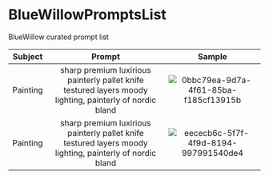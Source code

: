 # BlueWillowPromptsList
BlueWillow curated prompt list


| Subject | Prompt    | Sample
| :---: | :---: | :---: |
| Painting   | sharp premium luxirious painterly pallet knife testured layers moody lighting, painterly of nordic bland   | ![0bbc79ea-9d7a-4f61-85ba-f185cf13915b](https://user-images.githubusercontent.com/14646888/228326861-227f9ecc-2885-4010-b9f7-ced98d36b93a.jpg)
| Painting  | sharp premium luxirious painterly pallet knife testured layers moody lighting, painterly of nordic bland   | ![eececb6c-5f7f-4f9d-8194-997991540de4](https://user-images.githubusercontent.com/14646888/228327580-dde93645-a3a1-485d-b8f8-971fdceaec19.jpg)
